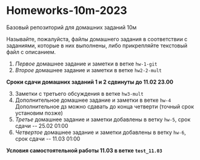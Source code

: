 # Homeworks-10m-2023
Базовый репозиторий для домашних заданий 10м

Называйте, пожалуйста, файлы домашнего задания в соответствии с заданиями, которые в них выполнены, либо прикрепляйте текстовый файл с описанием.

1. *Первое* домашнее задание и заметки в ветке `hw-1-git`
2. *Второе* домашнее задание и заметки в ветке `hw2-2-mult`
   
**Сроки сдачи домашних заданий 1 и 2 сдвинуты до 11.02 23.00**

3. Заметки с третьего обсуждения в ветке `hw3-mult`
4. Дополнительное домашнее задание и заметки в ветке `hw-4`
Дополнительное дз можно сдавать до конца четверти (точный срок установим позже)
5. *Третье* домашнее задание и заметки добавлены в ветку `hw-5`, срок сдачи -- 25.02 01:00 
6. *Четвертое* домашнее задание и заметки добавлены в ветку `hw-6`, срок сдачи -- 11.03 01:00

**Условия самостоятельной работы 11.03 в ветке `test_11.03`**